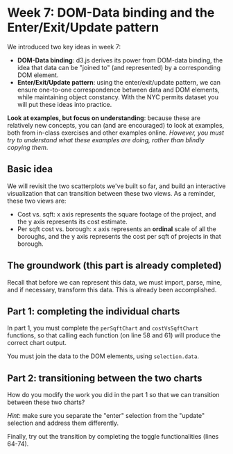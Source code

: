 # Week 7: DOM-Data binding and the Enter/Exit/Update pattern

We introduced two key ideas in week 7:
- **DOM-Data binding**: d3.js derives its power from DOM-data binding, the idea that data can be "joined to" (and represented) by a corresponding DOM element. 
- **Enter/Exit/Update pattern**: using the enter/exit/update pattern, we can ensure one-to-one correspondence between data and DOM elements, while maintaining object constancy.
With the NYC permits dataset you will put these ideas into practice.

**Look at examples, but focus on understanding**: because these are relatively new concepts, you can (and are encouraged) to look at examples, both from in-class exercises and other examples online. *However, you must try to understand what these examples are doing, rather than blindly copying them*. 

## Basic idea

We will revisit the two scatterplots we've built so far, and build an interactive visualization that can transition between these two views. As a reminder, these two views are:

- Cost vs. sqft: x axis represents the square footage of the project, and the y axis represents its cost estimate.
- Per sqft cost vs. borough: x axis represents an **ordinal** scale of all the boroughs, and the y axis represents the cost per sqft of projects in that borough.

## The groundwork (this part is already completed)

Recall that before we can represent this data, we must import, parse, mine, and if necessary, transform this data. This is already been accomplished. 

## Part 1: completing the individual charts

In part 1, you must complete the `perSqftChart` and `costVsSqftChart` functions, so that calling each function (on line 58 and 61) will produce the correct chart output.

You must join the data to the DOM elements, using `selection.data`.

## Part 2: transitioning between the two charts

How do you modify the work you did in the part 1 so that we can transition between these two charts?

*Hint*: make sure you separate the "enter" selection from the "update" selection and address them differently.

Finally, try out the transition by completing the toggle functionalities (lines 64-74).
